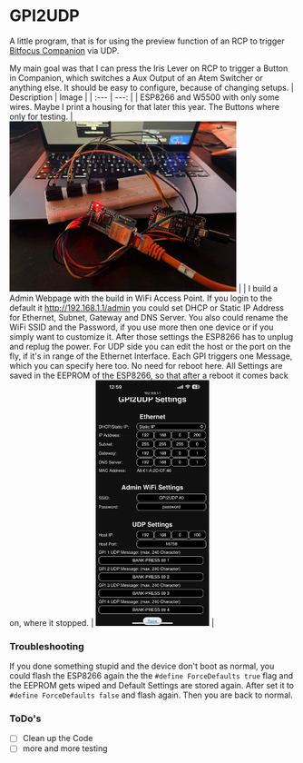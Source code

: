 # GPI2UDP
A little program, that is for using the preview function of an RCP to trigger <a href="https://github.com/bitfocus/companion">Bitfocus Companion</a> via UDP.

My main goal was that I can press the Iris Lever on RCP to trigger a Button in Companion, which switches a Aux Output of an Atem Switcher or anything else. It should be easy to configure, because of changing setups.
| Description | Image |
| :--- | ---: |
| ESP8266 and W5500 with only some wires. Maybe I print a housing for that later this year. The Buttons where only for testing. | <img src="https://github.com/testbild-media/GPI2UDP/blob/main/images/photo.jpg" width="400"> |
| I build a Admin Webpage with the build in WiFi Access Point. If you login to the default it http://192.168.1.1/admin you could set DHCP or Static IP Address for Ethernet, Subnet, Gateway and DNS Server. You also could rename the WiFi SSID and the Password, if you use more then one device or if you simply want to customize it. After those settings the ESP8266 has to unplug and replug the power. For UDP side you can edit the host or the port on the fly, if it's in range of the Ethernet Interface. Each GPI triggers one Message, which you can specify here too. No need for reboot here. All Settings are saved in the EEPROM of the ESP8266, so that after a reboot it comes back on, where it stopped. | <img src="https://github.com/testbild-media/GPI2UDP/blob/main/images/screenshot.png" width="200"> |

### Troubleshooting
If you done something stupid and the device don't boot as normal, you could flash the ESP8266 again the the `#define ForceDefaults true` flag and the EEPROM gets wiped and Default Settings are stored again. After set it to `#define ForceDefaults false` and flash again. Then you are back to normal.

### ToDo's
- [ ] Clean up the Code
- [ ] more and more testing
